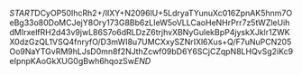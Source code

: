 $START$DCyOP50IhcRh2+/IIXY+N2096lU+5LdryaTYunuXc016ZpnAK5hnm7OeBg33o80DoMCJejY8Ory173G8Bb6zLIeW5oVLLCaoHeNHrPrr7z5tWZleUihdMIrxelfRH2d43v9jwL86S7o6dRLDzZ6trjhvXBNyGulekBpP4jyskXJklr1ZWKX0dzGzQL1VSQ4fnryfO/D3mWI8u7UMCXxySZNrIXl6Xus+Q/F7uNuPCN205Oo9NaYTGvRM9hLJsD0mn8f2NJthZcwf09bD6Y6SCjCZqpN8LHQvSg2iKc9eIpnpKAoGkXUG0gBwh6hqozSw$END$